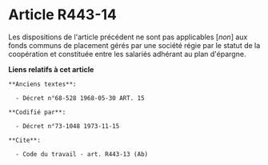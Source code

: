 # Article R443-14

Les dispositions de l'article précédent ne sont pas applicables [*non*] aux fonds communs de placement gérés par une société
régie par le statut de la coopération et constituée entre les salariés adhérant au plan d'épargne.

**Liens relatifs à cet article**

	**Anciens textes**:

	  - Décret n°68-528 1968-05-30 ART. 15

	**Codifié par**:

	  - Décret n°73-1048 1973-11-15

	**Cite**:

	  - Code du travail - art. R443-13 (Ab)
